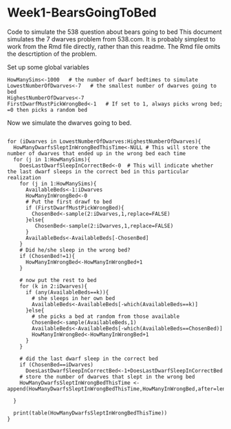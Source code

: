 # Week1-BearsGoingToBed
Code to simulate the 538 question about bears going to bed
This document simulates the 7 dwarves problem from 538.com. 
It is probably simplest to work from the Rmd file directly, rather than this readme.
The Rmd file omits the descrtiption of the problem.

Set up some global variables

```{r globals, echo=TRUE}
HowManySims<-1000   # the number of dwarf bedtimes to simulate
LowestNumberOfDwarves<-7   # the smallest number of dwarves going to bed
HighestNumberOfDwarves<-7
FirstDwarfMustPickWrongBed<-1   # If set to 1, always picks wrong bed; =0 then picks a random bed
```

Now we simulate the dwarves going to bed.
```{r bedtime}
 
for (iDwarves in LowestNumberOfDwarves:HighestNumberOfDwarves){
  HowManyDwarfsSleptInWrongBedThisTime<-NULL # This will store the number of dwarves that ended up in the wrong bed each time
  for (j in 1:HowManySims){
    DoesLastDwarfSleepInCorrectBed<-0  # This will indicate whether the last dwarf sleeps in the correct bed in this particular realization
    for (j in 1:HowManySims){
      AvailableBeds<-1:iDwarves
      HowManyInWrongBed<-0
      # Put the first drawf to bed
      if (FirstDwarfMustPickWrongBed){
        ChosenBed<-sample(2:iDwarves,1,replace=FALSE)
      }else{
         ChosenBed<-sample(2:iDwarves,1,replace=FALSE)
      }
      AvailableBeds<-AvailableBeds[-ChosenBed]
    }
    # Did he/she sleep in the wrong bed?
    if (ChosenBed!=1){
      HowManyInWrongBed<-HowManyInWrongBed+1
    }
      
    # now put the rest to bed
    for (k in 2:iDwarves){
      if (any(AvailableBeds==k)){
        # she sleeps in her own bed
        AvailableBeds<-AvailableBeds[-which(AvailableBeds==k)]
      }else{
        # she picks a bed at random from those available
        ChosenBed<-sample(AvailableBeds,1)
        AvailableBeds<-AvailableBeds[-which(AvailableBeds==ChosenBed)]
        HowManyInWrongBed<-HowManyInWrongBed+1
      }
    }
    
    # did the last dwarf sleep in the correct bed
    if (ChosenBed==iDwarves)
      DoesLastDwarfSleepInCorrectBed<-1+DoesLastDwarfSleepInCorrectBed    
    # store the number of dwarves that slept in the wrong bed
    HowManyDwarfsSleptInWrongBedThisTime <- append(HowManyDwarfsSleptInWrongBedThisTime,HowManyInWrongBed,after=length(HowManyDwarfsSleptInWrongBedThisTime))

  }
  
  print(table(HowManyDwarfsSleptInWrongBedThisTime))
}
```
